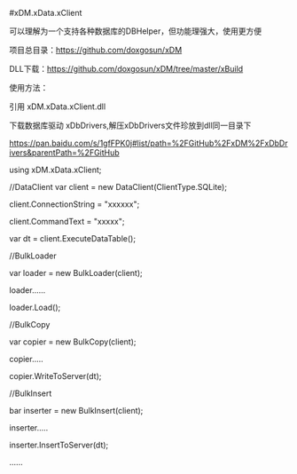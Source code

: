 #xDM.xData.xClient

可以理解为一个支持各种数据库的DBHelper，但功能理强大，使用更方便

项目总目录：https://github.com/doxgosun/xDM

DLL下载：https://github.com/doxgosun/xDM/tree/master/xBuild

使用方法：

引用 xDM.xData.xClient.dll

下载数据库驱动 xDbDrivers,解压xDbDrivers文件珍放到dll同一目录下

https://pan.baidu.com/s/1gfFPK0j#list/path=%2FGitHub%2FxDM%2FxDbDrivers&parentPath=%2FGitHub

using xDM.xData.xClient;


//DataClient
var client = new DataClient(ClientType.SQLite);

client.ConnectionString = "xxxxxx";

client.CommandText = "xxxxx";

var dt = client.ExecuteDataTable();


//BulkLoader

var loader = new BulkLoader(client);

loader......

loader.Load();

//BulkCopy

var copier = new BulkCopy(client);

copier.....

copier.WriteToServer(dt);

//BulkInsert

bar inserter = new BulkInsert(client);

inserter.....

inserter.InsertToServer(dt);

......
